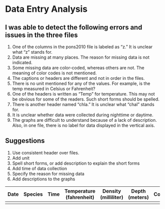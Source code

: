 # Data Entry Analysis

## I was able to detect the following errors and issues in the three files
1. One of the columns in the pons2010 file is labeled as “z.” It is unclear what “z” stands for.
2. Data are missing at many places. The reason for missing data is not indicated. 
3. Some missing data are color-coded, whereas others are not. The meaning of color codes is not mentioned. 
4. The captions or headers are different and not in order in the files.
5. There is no unit mentioned for any of the values. For example, is the temp measured in Celsius or Fahrenheit?
6. One of the headers is written as “Temp” for temperature. This may not be obvious for some of the readers. Such short forms should be spelled. 
7. There is another header named “chla.” It is unclear what “chal” stands for.
8. It is unclear whether data were collected during nighttime or daytime. 
9. The graphs are difficult to understand because of a lack of description. Also, in one file, there is no label for data displayed in the vertical axis.

## Suggestions
1.    Use consistent header over files.
2.    Add unit
3.    Spell short forms, or add description to explain the short forms
4.    Add time of data collection 
5.    Specify the reason for missing data 
6.    Add descriptions to the graphs 

Date | Species | Time | Temperature  (fahrenheit) | Density  (milliliter) | Depth (meters) | Colony
---| --- | ---- | --- | --- | --- | ---- | 
   |   |   |   |   |   |   |   |   |
    
